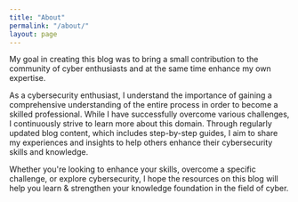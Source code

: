 ```yaml
---
title: "About"
permalink: "/about/"
layout: page
---
```





My goal in creating this blog was to bring a small contribution to the community of cyber enthusiasts and at the same time enhance my own expertise.

As a cybersecurity enthusiast, I understand the importance of gaining a comprehensive understanding of the entire process in order to become a skilled professional. While I have successfully overcome various challenges, I continuously strive to learn more about this domain. Through regularly updated blog content, which includes step-by-step guides, I aim to share my experiences and insights to help others enhance their cybersecurity skills and knowledge.

Whether you're looking to enhance your skills, overcome a specific challenge, or explore cybersecurity, I hope the resources on this blog will help you learn & strengthen your knowledge foundation in the field of cyber.




